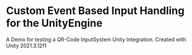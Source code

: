 # Custom Event Based Input Handling for the UnityEngine
 A Demo for testing a QR-Code InputSystem Unity Integration.
Created with Unity 2021.3.12f1
